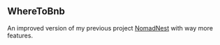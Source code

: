 ## WhereToBnb

An improved version of my previous project [NomadNest](https://github.com/div40/nomadnest-app) with way more features.
